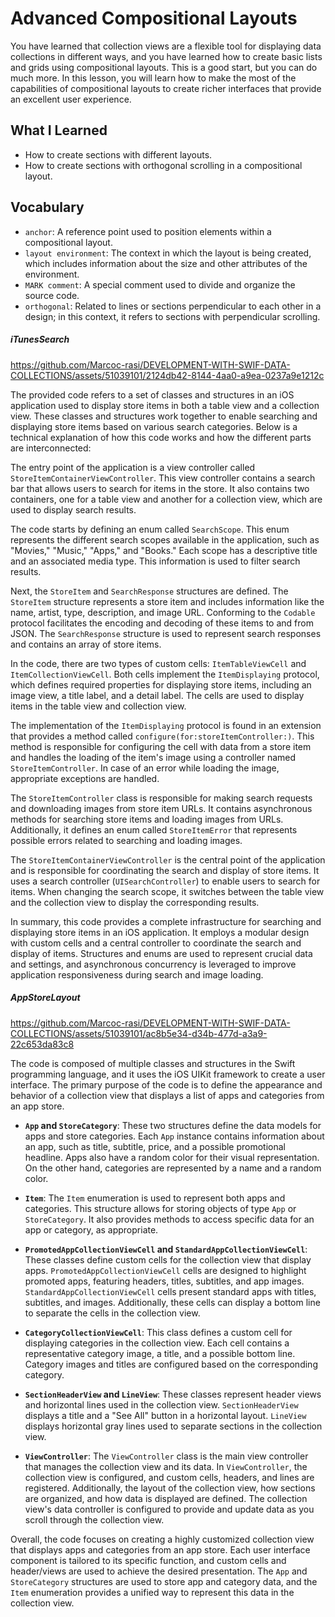 # Advanced Compositional Layouts

You have learned that collection views are a flexible tool for displaying data collections in different ways, and you have learned how to create basic lists and grids using compositional layouts. This is a good start, but you can do much more. In this lesson, you will learn how to make the most of the capabilities of compositional layouts to create richer interfaces that provide an excellent user experience.

## What I Learned
- How to create sections with different layouts.
- How to create sections with orthogonal scrolling in a compositional layout.

## Vocabulary
- `anchor`: A reference point used to position elements within a compositional layout.
- `layout environment`: The context in which the layout is being created, which includes information about the size and other attributes of the environment.
- `MARK comment`: A special comment used to divide and organize the source code.
- `orthogonal`: Related to lines or sections perpendicular to each other in a design; in this context, it refers to sections with perpendicular scrolling.

##### iTunesSearch

https://github.com/Marcoc-rasi/DEVELOPMENT-WITH-SWIF-DATA-COLLECTIONS/assets/51039101/2124db42-8144-4aa0-a9ea-0237a9e1212c

The provided code refers to a set of classes and structures in an iOS application used to display store items in both a table view and a collection view. These classes and structures work together to enable searching and displaying store items based on various search categories. Below is a technical explanation of how this code works and how the different parts are interconnected:

The entry point of the application is a view controller called `StoreItemContainerViewController`. This view controller contains a search bar that allows users to search for items in the store. It also contains two containers, one for a table view and another for a collection view, which are used to display search results.

The code starts by defining an enum called `SearchScope`. This enum represents the different search scopes available in the application, such as "Movies," "Music," "Apps," and "Books." Each scope has a descriptive title and an associated media type. This information is used to filter search results.

Next, the `StoreItem` and `SearchResponse` structures are defined. The `StoreItem` structure represents a store item and includes information like the name, artist, type, description, and image URL. Conforming to the `Codable` protocol facilitates the encoding and decoding of these items to and from JSON. The `SearchResponse` structure is used to represent search responses and contains an array of store items.

In the code, there are two types of custom cells: `ItemTableViewCell` and `ItemCollectionViewCell`. Both cells implement the `ItemDisplaying` protocol, which defines required properties for displaying store items, including an image view, a title label, and a detail label. The cells are used to display items in the table view and collection view.

The implementation of the `ItemDisplaying` protocol is found in an extension that provides a method called `configure(for:storeItemController:)`. This method is responsible for configuring the cell with data from a store item and handles the loading of the item's image using a controller named `StoreItemController`. In case of an error while loading the image, appropriate exceptions are handled.

The `StoreItemController` class is responsible for making search requests and downloading images from store item URLs. It contains asynchronous methods for searching store items and loading images from URLs. Additionally, it defines an enum called `StoreItemError` that represents possible errors related to searching and loading images.

The `StoreItemContainerViewController` is the central point of the application and is responsible for coordinating the search and display of store items. It uses a search controller (`UISearchController`) to enable users to search for items. When changing the search scope, it switches between the table view and the collection view to display the corresponding results.

In summary, this code provides a complete infrastructure for searching and displaying store items in an iOS application. It employs a modular design with custom cells and a central controller to coordinate the search and display of items. Structures and enums are used to represent crucial data and settings, and asynchronous concurrency is leveraged to improve application responsiveness during search and image loading.

##### AppStoreLayout

https://github.com/Marcoc-rasi/DEVELOPMENT-WITH-SWIF-DATA-COLLECTIONS/assets/51039101/ac8b5e34-d34b-477d-a3a9-22c653da83c8

The code is composed of multiple classes and structures in the Swift programming language, and it uses the iOS UIKit framework to create a user interface. The primary purpose of the code is to define the appearance and behavior of a collection view that displays a list of apps and categories from an app store.

- **`App` and `StoreCategory`**: These two structures define the data models for apps and store categories. Each `App` instance contains information about an app, such as title, subtitle, price, and a possible promotional headline. Apps also have a random color for their visual representation. On the other hand, categories are represented by a name and a random color.

- **`Item`**: The `Item` enumeration is used to represent both apps and categories. This structure allows for storing objects of type `App` or `StoreCategory`. It also provides methods to access specific data for an app or category, as appropriate.

- **`PromotedAppCollectionViewCell` and `StandardAppCollectionViewCell`**: These classes define custom cells for the collection view that display apps. `PromotedAppCollectionViewCell` cells are designed to highlight promoted apps, featuring headers, titles, subtitles, and app images. `StandardAppCollectionViewCell` cells present standard apps with titles, subtitles, and images. Additionally, these cells can display a bottom line to separate the cells in the collection view.

- **`CategoryCollectionViewCell`**: This class defines a custom cell for displaying categories in the collection view. Each cell contains a representative category image, a title, and a possible bottom line. Category images and titles are configured based on the corresponding category.

- **`SectionHeaderView` and `LineView`**: These classes represent header views and horizontal lines used in the collection view. `SectionHeaderView` displays a title and a "See All" button in a horizontal layout. `LineView` displays horizontal gray lines used to separate sections in the collection view.

- **`ViewController`**: The `ViewController` class is the main view controller that manages the collection view and its data. In `ViewController`, the collection view is configured, and custom cells, headers, and lines are registered. Additionally, the layout of the collection view, how sections are organized, and how data is displayed are defined. The collection view's data controller is configured to provide and update data as you scroll through the collection view.

Overall, the code focuses on creating a highly customized collection view that displays apps and categories from an app store. Each user interface component is tailored to its specific function, and custom cells and header/views are used to achieve the desired presentation. The `App` and `StoreCategory` structures are used to store app and category data, and the `Item` enumeration provides a unified way to represent this data in the collection view.
